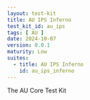 ```yaml
---
layout: test-kit
title: AU IPS Inferno
test_kit_id: au_ips
tags: [ AU ]
date: 2024-10-07
version: 0.0.1
maturity: Low
suites:
  - title: AU IPS Inferno
    id: au_ips_inferno
---
```


The AU Core Test Kit